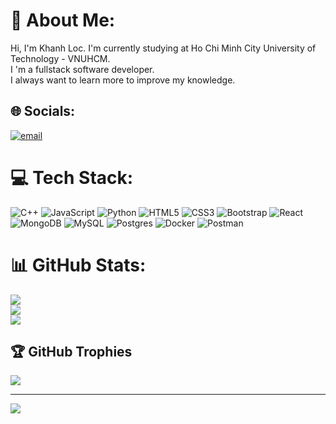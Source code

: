 # 💫 About Me:
Hi, I'm Khanh Loc. I'm currently studying at Ho Chi Minh City University of Technology - VNUHCM.<br>I 'm a fullstack software developer.<br>I always want to learn more to improve my knowledge.


## 🌐 Socials:
[![email](https://img.shields.io/badge/Email-D14836?logo=gmail&logoColor=white)](mailto:loc.nguyenkhanh@hcmut.edu.vn) 

# 💻 Tech Stack:
![C++](https://img.shields.io/badge/c++-%2300599C.svg?style=for-the-badge&logo=c%2B%2B&logoColor=white) ![JavaScript](https://img.shields.io/badge/javascript-%23323330.svg?style=for-the-badge&logo=javascript&logoColor=%23F7DF1E) ![Python](https://img.shields.io/badge/python-3670A0?style=for-the-badge&logo=python&logoColor=ffdd54) ![HTML5](https://img.shields.io/badge/html5-%23E34F26.svg?style=for-the-badge&logo=html5&logoColor=white) ![CSS3](https://img.shields.io/badge/css3-%231572B6.svg?style=for-the-badge&logo=css3&logoColor=white) ![Bootstrap](https://img.shields.io/badge/bootstrap-%238511FA.svg?style=for-the-badge&logo=bootstrap&logoColor=white) ![React](https://img.shields.io/badge/react-%2320232a.svg?style=for-the-badge&logo=react&logoColor=%2361DAFB) ![MongoDB](https://img.shields.io/badge/MongoDB-%234ea94b.svg?style=for-the-badge&logo=mongodb&logoColor=white) ![MySQL](https://img.shields.io/badge/mysql-4479A1.svg?style=for-the-badge&logo=mysql&logoColor=white) ![Postgres](https://img.shields.io/badge/postgres-%23316192.svg?style=for-the-badge&logo=postgresql&logoColor=white) ![Docker](https://img.shields.io/badge/docker-%230db7ed.svg?style=for-the-badge&logo=docker&logoColor=white) ![Postman](https://img.shields.io/badge/Postman-FF6C37?style=for-the-badge&logo=postman&logoColor=white)
# 📊 GitHub Stats:
![](https://github-readme-stats.vercel.app/api?username=Alcization&theme=dark&hide_border=false&include_all_commits=false&count_private=false)<br/>
![](https://nirzak-streak-stats.vercel.app/?user=Alcization&theme=dark&hide_border=false)<br/>
![](https://github-readme-stats.vercel.app/api/top-langs/?username=Alcization&theme=dark&hide_border=false&include_all_commits=false&count_private=false&layout=compact)

## 🏆 GitHub Trophies
![](https://github-profile-trophy.vercel.app/?username=Alcization&theme=radical&no-frame=false&no-bg=true&margin-w=4)

---
[![](https://visitcount.itsvg.in/api?id=Alcization&icon=0&color=0)](https://visitcount.itsvg.in)

<!-- Proudly created with GPRM ( https://gprm.itsvg.in ) -->

